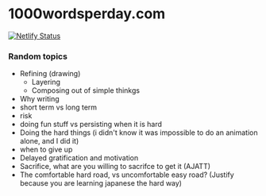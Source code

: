 # 1000wordsperday.com

[![Netlify Status](https://api.netlify.com/api/v1/badges/8038a883-3ea8-437f-89d4-daf39fcafd19/deploy-status)](https://app.netlify.com/sites/1000wordsperday/deploys)

### Random topics

* Refining (drawing)
  * Layering
  * Composing out of simple thinkgs
* Why writing
* short term vs long term
* risk
* doing fun stuff vs persisting when it is hard
* Doing the hard things (i didn't know it was impossible to do an animation alone, and I did it)
* when to give up
* Delayed gratification and motivation
* Sacrifice, what are you willing to sacrifce to get it (AJATT)
* The comfortable hard road, vs uncomfortable easy road? (Justify because you are learning japanese the hard way)

